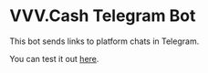 # VVV.Cash Telegram Bot

This bot sends links to platform chats in Telegram.

You can test it out [here](https://t.me/VVVCashBot).
